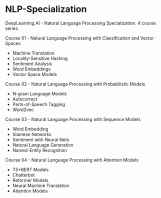 # NLP-Specialization
DeepLearning.AI - Natural Language Processing Specialization. 4 course series.


Course 01 - Natural Language Processing with Classification and Vector Spaces

* Machine Translation
* Locality-Sensitive Hashing
* Sentiment Analysis
* Word Embeddings
* Vector Space Models

Course 02 - Natural Language Processing with Probabilistic Models

* N-gram Language Models
* Autocorrect
* Parts-of-Speech Tagging
* Word2vec

Course 03 - Natural Language Processing with Sequence Models

* Word Embedding
* Siamese Networks
* Sentiment with Neural Nets
* Natural Language Generation
* Named-Entity Recognition

Course 04 - Natural Language Processing with Attention Models

* T5+BERT Models
* Chatterbot
* Reformer Models
* Neural Machine Translation
* Attention Models
